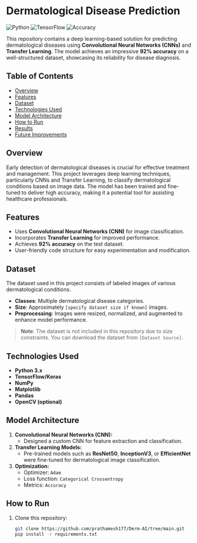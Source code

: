 # Dermatological Disease Prediction

![Python](https://img.shields.io/badge/Python-3.x-blue)
![TensorFlow](https://img.shields.io/badge/TensorFlow-2.x-orange)
![Accuracy](https://img.shields.io/badge/Accuracy-92%25-green)

This repository contains a deep learning-based solution for predicting dermatological diseases using **Convolutional Neural Networks (CNNs)** and **Transfer Learning**. The model achieves an impressive **92% accuracy** on a well-structured dataset, showcasing its reliability for disease diagnosis.

## Table of Contents

- [Overview](#overview)
- [Features](#features)
- [Dataset](#dataset)
- [Technologies Used](#technologies-used)
- [Model Architecture](#model-architecture)
- [How to Run](#how-to-run)
- [Results](#results)
- [Future Improvements](#future-improvements)

## Overview

Early detection of dermatological diseases is crucial for effective treatment and management. This project leverages deep learning techniques, particularly CNNs and Transfer Learning, to classify dermatological conditions based on image data. The model has been trained and fine-tuned to deliver high accuracy, making it a potential tool for assisting healthcare professionals.

## Features

- Uses **Convolutional Neural Networks (CNN)** for image classification.
- Incorporates **Transfer Learning** for improved performance.
- Achieves **92% accuracy** on the test dataset.
- User-friendly code structure for easy experimentation and modification.

## Dataset

The dataset used in this project consists of labeled images of various dermatological conditions. 
- **Classes**: Multiple dermatological disease categories.
- **Size**: Approximately `[specify dataset size if known]` images.
- **Preprocessing**: Images were resized, normalized, and augmented to enhance model performance.

> **Note**: The dataset is not included in this repository due to size constraints. You can download the dataset from `[Dataset Source]`.

## Technologies Used

- **Python 3.x**
- **TensorFlow/Keras**
- **NumPy**
- **Matplotlib**
- **Pandas**
- **OpenCV (optional)**

## Model Architecture

1. **Convolutional Neural Networks (CNN):**
   - Designed a custom CNN for feature extraction and classification.
2. **Transfer Learning Models:**
   - Pre-trained models such as **ResNet50**, **InceptionV3**, or **EfficientNet** were fine-tuned for dermatological image classification.
3. **Optimization:**
   - Optimizer: `Adam`
   - Loss function: `Categorical Crossentropy`
   - Metrics: `Accuracy`

## How to Run

1. Clone this repository:
   ```bash
   git clone https://github.com/prathamesh177/Derm-AI/tree/main.git
   pip install -r requirements.txt

